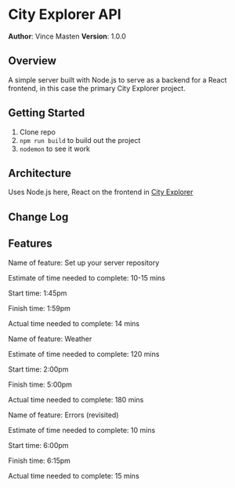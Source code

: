 # City Explorer API

**Author**: Vince Masten
**Version**: 1.0.0 

## Overview
A simple server built with Node.js to serve as a backend for a React frontend, in this case the primary City Explorer project.

## Getting Started
1. Clone repo
2. `npm run build` to build out the project
3. `nodemon` to see it work

## Architecture
Uses Node.js here, React on the frontend in [City Explorer](https://github.com/vmasten/city-explorer)

## Change Log
<!-- Use this area to document the iterative changes made to your application as each feature is successfully implemented. Use time stamps. Here's an examples:

01-01-2001 4:59pm - Application now has a fully-functional express server, with a GET route for the location resource. -->

## Features

Name of feature: Set up your server repository

Estimate of time needed to complete: 10-15 mins

Start time: 1:45pm

Finish time: 1:59pm

Actual time needed to complete: 14 mins


Name of feature: Weather

Estimate of time needed to complete: 120 mins

Start time: 2:00pm

Finish time: 5:00pm

Actual time needed to complete: 180 mins


Name of feature: Errors (revisited)

Estimate of time needed to complete: 10 mins

Start time: 6:00pm

Finish time: 6:15pm

Actual time needed to complete: 15 mins